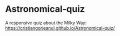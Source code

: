 # Astronomical-quiz
A responsive quiz about the Milky Way: https://cristiangorjeanul.github.io/Astronomical-quiz/
